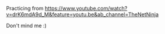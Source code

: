Practicing from https://www.youtube.com/watch?v=drK6mdA9d_M&feature=youtu.be&ab_channel=TheNetNinja

Don't mind me :)
